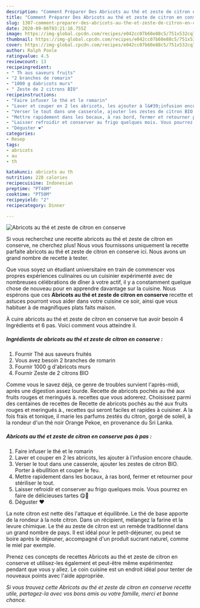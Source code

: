 ```yaml
---
description: "Comment Préparer Des Abricots au thé et zeste de citron en conserve"
title: "Comment Préparer Des Abricots au thé et zeste de citron en conserve"
slug: 1307-comment-preparer-des-abricots-au-the-et-zeste-de-citron-en-conserve
date: 2020-09-06T03:21:16.755Z
image: https://img-global.cpcdn.com/recipes/e042cc07b60e88c5/751x532cq70/abricots-au-the-et-zeste-de-citron-en-conserve-photo-principale-de-la-recette.jpg
thumbnail: https://img-global.cpcdn.com/recipes/e042cc07b60e88c5/751x532cq70/abricots-au-the-et-zeste-de-citron-en-conserve-photo-principale-de-la-recette.jpg
cover: https://img-global.cpcdn.com/recipes/e042cc07b60e88c5/751x532cq70/abricots-au-the-et-zeste-de-citron-en-conserve-photo-principale-de-la-recette.jpg
author: Ralph Poole
ratingvalue: 4.5
reviewcount: 13
recipeingredient:
- " Th aus saveurs fruits"
- "2 branches de romarin"
- "1000 g dabricots murs"
- " Zeste de 2 citrons BIO"
recipeinstructions:
- "Faire infuser le thé et le romarin"
- "Laver et couper en 2 les abricots, les ajouter à l&#39;infusion encore chaude."
- "Verser le tout dans une casserole, ajouter les zestes de citron BIO. Porter à ébullition et couper le feu."
- "Mettre rapidement dans les bocaux, à ras bord, fermer et retourner pour stériliser le tout."
- "Laisser refroidir et conserver au frigo quelques mois. Vous pourrez en faire de délicieuses tartes 😋🤤"
- "Déguster ❤️"
categories:
- Resep
tags:
- abricots
- au
- th

katakunci: abricots au th 
nutrition: 228 calories
recipecuisine: Indonesian
preptime: "PT40M"
cooktime: "PT50M"
recipeyield: "2"
recipecategory: Dinner

---
```



![Abricots au thé et zeste de citron en conserve](https://img-global.cpcdn.com/recipes/e042cc07b60e88c5/751x532cq70/abricots-au-the-et-zeste-de-citron-en-conserve-photo-principale-de-la-recette.jpg)

Si vous recherchez une recette abricots au thé et zeste de citron en conserve, ne cherchez plus! Nous vous fournissons uniquement la recette parfaite abricots au thé et zeste de citron en conserve ici. Nous avons un grand nombre de recette à tester.

Que vous soyez un étudiant universitaire en train de commencer vos propres expériences culinaires ou un cuisinier expérimenté avec de nombreuses célébrations de dîner à votre actif, il y a constamment quelque chose de nouveau pour en apprendre davantage sur la cuisine. Nous espérons que ces <strong> Abricots au thé et zeste de citron en conserve </strong> recette et astuces pourront vous aider dans votre cuisine ce soir, ainsi que vous habituer à de magnifiques plats faits maison.

<!--inarticleads1-->

À cuire abricots au thé et zeste de citron en conserve tue avoir besoin 4 Ingrédients et 6 pas. Voici comment vous atteindre il.

##### Ingrédients de abricots au thé et zeste de citron en conserve :

1. Fournir  Thé aus saveurs fruités
1. Vous avez besoin 2 branches de romarin
1. Fournir 1000 g d&#39;abricots murs
1. Fournir  Zeste de 2 citrons BIO


Comme vous le savez déjà, ce genre de troubles survient l&#39;après-midi, après une digestion assez lourde. Recette de abricots pochés au thé aux fruits rouges et meringués à. recettes que vous adorerez. Choisissez parmi des centaines de recettes de Recette de abricots pochés au thé aux fruits rouges et meringués à., recettes qui seront faciles et rapides à cuisiner. A la fois frais et tonique, il marie les parfums zestés du citron, gorgé de soleil, à la rondeur d&#39;un thé noir Orange Pekoe, en provenance du Sri Lanka. 

<!--inarticleads2-->

##### Abricots au thé et zeste de citron en conserve pas à pas :

1. Faire infuser le thé et le romarin
1. Laver et couper en 2 les abricots, les ajouter à l&#39;infusion encore chaude.
1. Verser le tout dans une casserole, ajouter les zestes de citron BIO. Porter à ébullition et couper le feu.
1. Mettre rapidement dans les bocaux, à ras bord, fermer et retourner pour stériliser le tout.
1. Laisser refroidir et conserver au frigo quelques mois. Vous pourrez en faire de délicieuses tartes 😋🤤
1. Déguster ❤️


La note citron est nette dès l&#39;attaque et équilibrée. Le thé de base apporte de la rondeur à la note citron. Dans un récipient, mélangez la farine et la levure chimique. Le thé au zeste de citron est un remède traditionnel dans un grand nombre de pays. Il est idéal pour le petit-déjeuner, ou peut se boire après le déjeuner, accompagné d&#39;un produit sucrant naturel, comme le miel par exemple. 

<!--inarticleads1-->

<p>
Prenez ces concepts de recettes Abricots au thé et zeste de citron en conserve et utilisez-les également et peut-être même expérimentez pendant que vous y allez. Le coin cuisine est un endroit idéal pour tenter de nouveaux points avec l'aide appropriée.
</p>

<p>
<i>Si vous trouvez cette Abricots au thé et zeste de citron en conserve recette utile, partagez-la avec vos bons amis ou votre famille, merci et bonne chance.</i>
</p>
